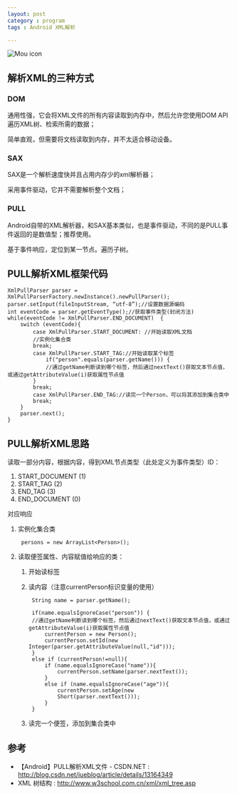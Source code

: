 ```yaml
---
layout: post
category : program
tags : Android XML解析

---
```



![Mou icon](http://s1.5km.co/201410/2416/47797_z.gif)

## 解析XML的三种方式

### DOM

通用性强，它会将XML文件的所有内容读取到内存中，然后允许您使用DOM API遍历XML树、检索所需的数据；

简单直观，但需要将文档读取到内存，并不太适合移动设备。

### SAX

SAX是一个解析速度快并且占用内存少的xml解析器；

采用事件驱动，它并不需要解析整个文档；

### PULL

Android自带的XML解析器，和SAX基本类似，也是事件驱动，不同的是PULL事件返回的是数值型；推荐使用。

基于事件响应，定位到某一节点。遍历子树。

## PULL解析XML框架代码

    XmlPullParser parser = XmlPullParserFactory.newInstance().newPullParser();
    parser.setInput(fileInputStream, “utf-8”);//设置数据源编码
    int eventCode = parser.getEventType();//获取事件类型(封闭方法)
    while(eventCode != XmlPullParser.END_DOCUMENT)  {   
        switch (eventCode){   
            case XmlPullParser.START_DOCUMENT: //开始读取XML文档  
		    //实例化集合类  
		    break;   
    		case XmlPullParser.START_TAG://开始读取某个标签		
				if("person".equals(parser.getName())) {   
				//通过getName判断读到哪个标签，然后通过nextText()获取文本节点值，或通过getAttributeValue(i)获取属性节点值
			}   
			break;
			case XmlPullParser.END_TAG://读完一个Person，可以将其添加到集合类中
	    	break;
		}
		parser.next();
	}


## PULL解析XML思路

读取一部分内容，根据内容，得到XML节点类型（此处定义为事件类型）ID：

1. START_DOCUMENT (1)
2. START_TAG (2)
3. END_TAG (3)
4. END_DOCUMENT (0)

对应响应

1. 实例化集合类

        persons = new ArrayList<Person>();

2. 读取便签属性、内容赋值给响应的类：
    1. 开始读标签
    2. 读内容（注意currentPerson标识变量的使用） 

        	String name = parser.getName();

        	if(name.equalsIgnoreCase("person")) {
        	//通过getName判断读到哪个标签，然后通过nextText()获取文本节点值，或通过getAttributeValue(i)获取属性节点值
            	currentPerson = new Person();
            	currentPerson.setId(new Integer(parser.getAttributeValue(null,"id")));
        	}	
        	else if (currentPerson!=null){
            	if (name.equalsIgnoreCase("name")){
                	currentPerson.setName(parser.nextText());
            	}
            	else if (name.equalsIgnoreCase("age")){
                	currentPerson.setAge(new
                	Short(parser.nextText()));
            	}
        	}

    3. 读完一个便签，添加到集合类中




## 参考
* 【Android】PULL解析XML文件 - CSDN.NET : http://blog.csdn.net/jueblog/article/details/13164349
* XML 树结构 : http://www.w3school.com.cn/xml/xml_tree.asp
